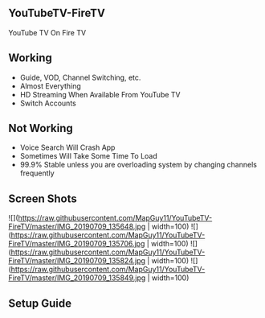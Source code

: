 ## YouTubeTV-FireTV
YouTube TV On Fire TV


## Working
* Guide, VOD, Channel Switching, etc.
* Almost Everything
* HD Streaming When Available From YouTube TV
* Switch Accounts

## Not Working
* Voice Search Will Crash App
* Sometimes Will Take Some Time To Load
* 99.9% Stable unless you are overloading system by changing channels frequently

## Screen Shots
![](https://raw.githubusercontent.com/MapGuy11/YouTubeTV-FireTV/master/IMG_20190709_135648.jpg | width=100)
![](https://raw.githubusercontent.com/MapGuy11/YouTubeTV-FireTV/master/IMG_20190709_135706.jpg | width=100)
![](https://raw.githubusercontent.com/MapGuy11/YouTubeTV-FireTV/master/IMG_20190709_135824.jpg | width=100)
![](https://raw.githubusercontent.com/MapGuy11/YouTubeTV-FireTV/master/IMG_20190709_135849.jpg | width=100)

## Setup Guide
